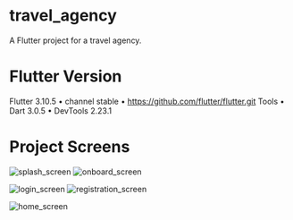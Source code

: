 # travel_agency
A Flutter project for a travel agency.

# Flutter Version
Flutter 3.10.5 • channel stable • https://github.com/flutter/flutter.git
Tools • Dart 3.0.5 • DevTools 2.23.1

# Project Screens

![splash_screen](https://github.com/mirzamahmud/travel_agency/assets/91328350/bc81bdc8-606a-4c82-a1cc-c8e47f3a3c51)  ![onboard_screen](https://github.com/mirzamahmud/travel_agency/assets/91328350/77961d40-13a6-493e-a670-e1e8dcd18892)

![login_screen](https://github.com/mirzamahmud/travel_agency/assets/91328350/52c889b5-491a-4df2-a234-84fecd8f0b75)  ![registration_screen](https://github.com/mirzamahmud/travel_agency/assets/91328350/c55a2425-eefc-4d30-90c9-2e6cae92d53b)

![home_screen](https://github.com/mirzamahmud/travel_agency/assets/91328350/c345e644-ca5c-43b8-bc7e-bb6b784d9136)
